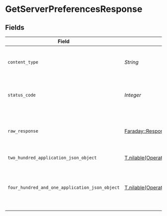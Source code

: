# GetServerPreferencesResponse


## Fields

| Field                                                                                                                              | Type                                                                                                                               | Required                                                                                                                           | Description                                                                                                                        |
| ---------------------------------------------------------------------------------------------------------------------------------- | ---------------------------------------------------------------------------------------------------------------------------------- | ---------------------------------------------------------------------------------------------------------------------------------- | ---------------------------------------------------------------------------------------------------------------------------------- |
| `content_type`                                                                                                                     | *String*                                                                                                                           | :heavy_check_mark:                                                                                                                 | HTTP response content type for this operation                                                                                      |
| `status_code`                                                                                                                      | *Integer*                                                                                                                          | :heavy_check_mark:                                                                                                                 | HTTP response status code for this operation                                                                                       |
| `raw_response`                                                                                                                     | [Faraday::Response](https://www.rubydoc.info/gems/faraday/Faraday/Response)                                                        | :heavy_check_mark:                                                                                                                 | Raw HTTP response; suitable for custom response parsing                                                                            |
| `two_hundred_application_json_object`                                                                                              | [T.nilable(Operations::GetServerPreferencesResponseBody)](../../models/operations/getserverpreferencesresponsebody.md)             | :heavy_minus_sign:                                                                                                                 | Server Preferences                                                                                                                 |
| `four_hundred_and_one_application_json_object`                                                                                     | [T.nilable(Operations::GetServerPreferencesServerResponseBody)](../../models/operations/getserverpreferencesserverresponsebody.md) | :heavy_minus_sign:                                                                                                                 | Unauthorized - Returned if the X-Plex-Token is missing from the header or query.                                                   |